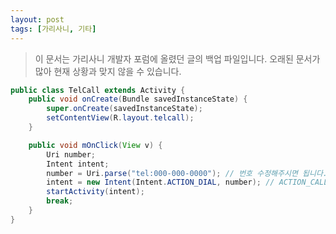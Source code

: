 ```yaml
---
layout: post
tags: [가리사니, 기타]
---
```


> 이 문서는 가리사니 개발자 포럼에 올렸던 글의 백업 파일입니다.
오래된 문서가 많아 현재 상황과 맞지 않을 수 있습니다.



``` java
public class TelCall extends Activity {
    public void onCreate(Bundle savedInstanceState) {
        super.onCreate(savedInstanceState);
        setContentView(R.layout.telcall);
    }

    public void mOnClick(View v) {
        Uri number;
        Intent intent;
        number = Uri.parse("tel:000-000-0000"); // 번호 수정해주시면 됩니다.
        intent = new Intent(Intent.ACTION_DIAL, number); // ACTION_CALL : 바로걸기
        startActivity(intent);
        break;
    }
}
```